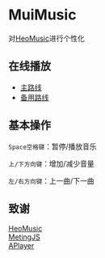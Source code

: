 # MuiMusic
对[HeoMusic](https://github.com/zhheo/HeoMusic)进行个性化
## 在线播放
- [主路线](http://music.muieay.top/)
- [备用路线](https://muieay.github.io/MuiMusic/)
## 基本操作

`Space空格键`：暂停/播放音乐

`上/下方向键`：增加/减少音量

`左/右方向键`：上一曲/下一曲

## 致谢
[HeoMusic](https://github.com/zhheo/HeoMusic)<br>
[MetingJS](https://github.com/metowolf/MetingJS )<br>
[APlayer](https://github.com/DIYgod/APlayer)
